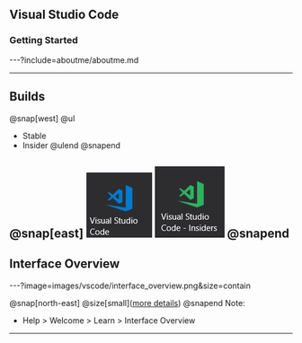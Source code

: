 ## Visual Studio Code
### Getting Started

---?include=aboutme/aboutme.md

---
## Builds
@snap[west]
@ul
- Stable
- Insider
@ulend
@snapend

@snap[east]
![stable](images/vscode/stablebuildicon.png)
![insider](images/vscode/insiderbuildicon.png)
@snapend
---

## Interface Overview

---?image=images/vscode/interface_overview.png&size=contain

@snap[north-east]
@size[small]([more details](https://code.visualstudio.com/docs/getstarted/userinterface))
@snapend
Note:
- Help > Welcome > Learn > Interface Overview
---
